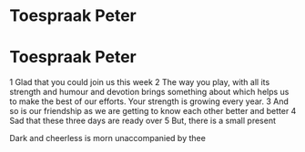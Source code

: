 # Toespraak Peter
  # Toespraak Peter
1 Glad that you could join us this week
2 The way you play, with all its strength and humour and devotion brings something about which helps us to make the best of our efforts. Your strength is growing every year. 
3 And so is our friendship as we are getting to know each other better and better 
4 Sad that these three days are ready over
5 But, there is a small present

Dark and cheerless is morn unaccompanied by thee 